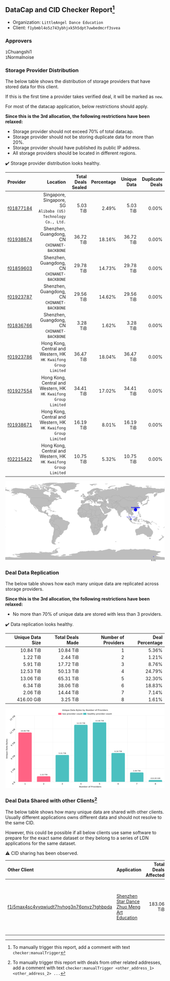 ## DataCap and CID Checker Report[^1]
 - Organization: `LittleAngel Dance Education`
 - Client: `f1ybmbl4o5z743ybhjxk5h5dpt7uwbedmcrf3svea`
### Approvers
`1`Chuangshi1<br/>`1`Normalnoise

### Storage Provider Distribution
The below table shows the distribution of storage providers that have stored data for this client.

If this is the first time a provider takes verified deal, it will be marked as `new`.

For most of the datacap application, below restrictions should apply.

**Since this is the 3rd allocation, the following restrictions have been relaxed:**
 - Storage provider should not exceed 70% of total datacap.
 - Storage provider should not be storing duplicate data for more than 20%.
 - Storage provider should have published its public IP address.
 - All storage providers should be located in different regions.

✔️ Storage provider distribution looks healthy.

| Provider                                              |                                                           Location | Total Deals Sealed | Percentage | Unique Data | Duplicate Deals |
| :---------------------------------------------------- | -----------------------------------------------------------------: | -----------------: | ---------: | ----------: | --------------: |
| [f01877184](https://filfox.info/en/address/f01877184) |   Singapore, Singapore, SG<br/>`Alibaba (US) Technology Co., Ltd.` |           5.03 TiB |      2.49% |    5.03 TiB |           0.00% |
| [f01938674](https://filfox.info/en/address/f01938674) |                    Shenzhen, Guangdong, CN<br/>`CHINANET-BACKBONE` |          36.72 TiB |     18.16% |   36.72 TiB |           0.00% |
| [f01859603](https://filfox.info/en/address/f01859603) |                    Shenzhen, Guangdong, CN<br/>`CHINANET-BACKBONE` |          29.78 TiB |     14.73% |   29.78 TiB |           0.00% |
| [f01923787](https://filfox.info/en/address/f01923787) |                    Shenzhen, Guangdong, CN<br/>`CHINANET-BACKBONE` |          29.56 TiB |     14.62% |   29.56 TiB |           0.00% |
| [f01836766](https://filfox.info/en/address/f01836766) |                    Shenzhen, Guangdong, CN<br/>`CHINANET-BACKBONE` |           3.28 TiB |      1.62% |    3.28 TiB |           0.00% |
| [f01923786](https://filfox.info/en/address/f01923786) | Hong Kong, Central and Western, HK<br/>`HK Kwaifong Group Limited` |          36.47 TiB |     18.04% |   36.47 TiB |           0.00% |
| [f01927554](https://filfox.info/en/address/f01927554) | Hong Kong, Central and Western, HK<br/>`HK Kwaifong Group Limited` |          34.41 TiB |     17.02% |   34.41 TiB |           0.00% |
| [f01938671](https://filfox.info/en/address/f01938671) | Hong Kong, Central and Western, HK<br/>`HK Kwaifong Group Limited` |          16.19 TiB |      8.01% |   16.19 TiB |           0.00% |
| [f02215422](https://filfox.info/en/address/f02215422) | Hong Kong, Central and Western, HK<br/>`HK Kwaifong Group Limited` |          10.75 TiB |      5.32% |   10.75 TiB |           0.00% |

<img src="https://raw.githubusercontent.com/data-preservation-programs/filplus-checker-assets/main/filecoin-project/filecoin-plus-large-datasets/issues/1914/1689574875592.png"/>

### Deal Data Replication
The below table shows how each many unique data are replicated across storage providers.


**Since this is the 3rd allocation, the following restrictions have been relaxed:**
- No more than 70% of unique data are stored with less than 3 providers.

✔️ Data replication looks healthy.

| Unique Data Size | Total Deals Made | Number of Providers | Deal Percentage |
| ---------------: | ---------------: | ------------------: | --------------: |
|        10.84 TiB |        10.84 TiB |                   1 |           5.36% |
|         1.22 TiB |         2.44 TiB |                   2 |           1.21% |
|         5.91 TiB |        17.72 TiB |                   3 |           8.76% |
|        12.53 TiB |        50.13 TiB |                   4 |          24.79% |
|        13.06 TiB |        65.31 TiB |                   5 |          32.30% |
|         6.34 TiB |        38.06 TiB |                   6 |          18.83% |
|         2.06 TiB |        14.44 TiB |                   7 |           7.14% |
|       416.00 GiB |         3.25 TiB |                   8 |           1.61% |

<img src="https://raw.githubusercontent.com/data-preservation-programs/filplus-checker-assets/main/filecoin-project/filecoin-plus-large-datasets/issues/1914/1689574878411.png"/>

### Deal Data Shared with other Clients[^3]
The below table shows how many unique data are shared with other clients.
Usually different applications owns different data and should not resolve to the same CID.

However, this could be possible if all below clients use same software to prepare for the exact same dataset or they belong to a series of LDN applications for the same dataset.

⚠️ CID sharing has been observed.

| Other Client                                                                                                          | Application                                                                                                                 | Total Deals Affected | Unique CIDs | Approvers                                                                                                                                                              |
| :-------------------------------------------------------------------------------------------------------------------- | :-------------------------------------------------------------------------------------------------------------------------- | -------------------: | ----------: | :--------------------------------------------------------------------------------------------------------------------------------------------------------------------- |
| [f1i5max4sc4vyqwiudt7hvhog3n76pnvz7tghbpda](https://filfox.info/en/address/f1i5max4sc4vyqwiudt7hvhog3n76pnvz7tghbpda) | [Shenzhen Star Dance Zhuo Meng Art Education](https://github.com/filecoin-project/filecoin-plus-large-datasets/issues/1408) |           183.06 TiB |         732 | `1`Aaron01230<br/>`1`Bitrise0111<br/>`1`bq1024<br/>`1`cryptowhizzard<br/>`1`DaYouGroup<br/>`1`igoovo<br/>`1`mikezli<br/>`1`newwebgroup<br/>`1`Normalnoise<br/>`3`zcfil |

[^1]: To manually trigger this report, add a comment with text `checker:manualTrigger`

[^2]: Deals from those addresses are combined into this report as they are specified with `checker:manualTrigger`

[^3]: To manually trigger this report with deals from other related addresses, add a comment with text `checker:manualTrigger <other_address_1> <other_address_2> ...`
